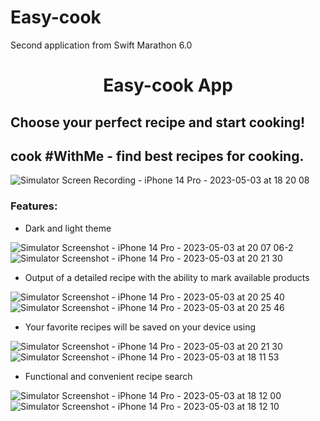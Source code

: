 # Easy-cook
Second application from Swift Marathon 6.0

<h1 align="center">Easy-cook App


## Choose your perfect recipe and start cooking! 
## cook #WithMe - find best recipes for cooking.

![Simulator Screen Recording - iPhone 14 Pro - 2023-05-03 at 18 20 08](https://user-images.githubusercontent.com/106523371/236004202-bbf5fd55-ef11-4398-a17c-bf3463d63645.gif)

### Features:

- Dark and light theme

![Simulator Screenshot - iPhone 14 Pro - 2023-05-03 at 20 07 06-2](https://user-images.githubusercontent.com/106523371/236006851-524214c7-97b4-4547-af5a-b2f154958831.jpg)
![Simulator Screenshot - iPhone 14 Pro - 2023-05-03 at 20 21 30](https://user-images.githubusercontent.com/106523371/236008985-483f5c9d-b96b-4276-9fb7-be4d7337448b.jpg)



- Output of a detailed recipe with the ability to mark available products

![Simulator Screenshot - iPhone 14 Pro - 2023-05-03 at 20 25 40](https://user-images.githubusercontent.com/106523371/236009854-1ed096e4-1d2c-4c8a-8430-0cdc319041fb.jpg)
![Simulator Screenshot - iPhone 14 Pro - 2023-05-03 at 20 25 46](https://user-images.githubusercontent.com/106523371/236009869-138a7e8a-d477-4d87-b26f-82f8fb887946.jpg)



- Your favorite recipes will be saved on your device using

![Simulator Screenshot - iPhone 14 Pro - 2023-05-03 at 20 21 30](https://user-images.githubusercontent.com/106523371/236009274-c8f9dfd7-e546-4272-b0d4-38943ef3644d.jpg)
![Simulator Screenshot - iPhone 14 Pro - 2023-05-03 at 18 11 53](https://user-images.githubusercontent.com/106523371/236009213-542bf646-3441-449d-919e-3d216f42a0ae.jpg)



- Functional and convenient recipe search

![Simulator Screenshot - iPhone 14 Pro - 2023-05-03 at 18 12 00](https://user-images.githubusercontent.com/106523371/236009440-490f4b1a-8b80-40f9-9f03-bc45eded01e3.jpg)
![Simulator Screenshot - iPhone 14 Pro - 2023-05-03 at 18 12 10](https://user-images.githubusercontent.com/106523371/236009511-8a66b488-06e4-43c1-a3a4-fd4e145a8dad.jpg)
